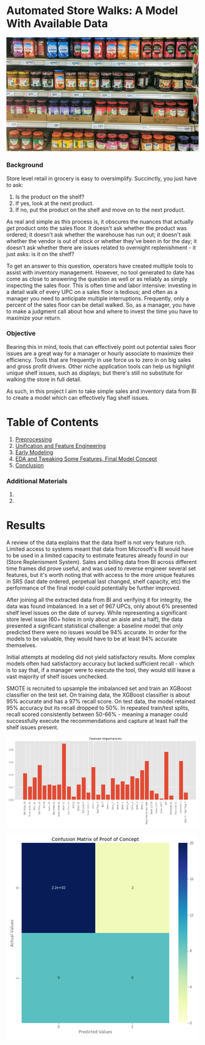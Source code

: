 
# Automated Store Walks:  A Model With Available Data

![](MVIMG_20200325_202944.jpg)

### Background
Store level retail in grocery is easy to oversimplify. Succinctly, you just have to ask:

1. Is the product on the shelf?
2. If yes, look at the next product.
3. If no, put the product on the shelf and move on to the next product.

As real and simple as this process is, it obscures the nuances that actually *get* product onto the sales floor. It doesn't ask whether the product was ordered; it doesn't ask whether the warehouse has run out; it doesn't ask whether the vendor is out of stock or whether they've been in for the day; it doesn't ask whether there are issues related to overnight replenishment - it just asks:  is it on the shelf?

To get an answer to this question, operators have created multiple tools to assist with inventory management. However, no tool generated to date has come as close to answering the question as well or as reliably as simply inspecting the sales floor. This is often time and labor intensive:  investing in a detail walk of every UPC on a sales floor is tedious; and often as a manager you need to anticipate multiple interruptions. Frequently, only a percent of the sales floor can be detail walked. So, as a manager, you have to make a judgment call about how and where to invest the time you have to maximize your return.

### Objective
Bearing this in mind, tools that can effectively point out potential sales floor issues are a great way for a manager or hourly associate to maximize their efficiency. Tools that are frequently in use force us to zero in on big sales and gross profit drivers. Other niche application tools can help us highlight unique shelf issues, such as displays; but there's still no substitute for walking the store in full detail.

As such, in this project I aim to take simple sales and inventory data from BI to create a model which can effectively flag shelf issues.

# Table of Contents

1. [Preprocessing](Preprocessing.ipynb)
2. [Unification and Feature Engineering](Unification%20and%20Feature%20Engineering.ipynb)
3. [Early Modeling](Modeling.ipynb)
4. [EDA and Tweaking Some Features, Final Model Concept](EDA.ipynb)
5. [Conclusion](Conclusion.ipynb)

### Additional Materials
1.
2.

# Results

A review of the data explains that the data itself is not very feature rich. Limited access to systems meant that data from Microsoft's BI would have to be used in a limited capacity to estimate features already found in our (Store Replenisment System). Sales and billing data from BI across different time frames did prove useful, and was used to reverse engineer several set features, but it's worth noting that with access to the more unique features in SRS (last date ordered, perpetual last changed, shelf capacity, etc) the performance of the final model could potentially be further improved.

After joining all the extracted data from BI and verifying it for integrity, the data was found imbalanced. In a set of 967 UPCs, only about 6% presented shelf level issues on the date of survey. While representing a significant store level issue (60+ holes in only about an aisle and a half), the data presented a signficant statistical challenge:  a baseline model that *only* predicted there were no issues would be 94% accurate. In order for the models to be valuable, they would have to be at least 94% accurate themselves.

Initial attempts at modeling did not yield satisfactory results. More complex models often had satisfactory accuracy but lacked sufficient recall - which is to say that, if a manager were to execute the tool, they would still leave a vast majority of shelf issues unchecked.

SMOTE is recruited to upsample the imbalanced set and train an XGBoost classifier on the test set. On training data, the XGBoost classifier is about 95% accurate and has a 97% recall score. On test data, the model retained 95% accuracy but its recall dropped to 50%. In repeated train/test splits, recall scored consistently between 50-66% - meaning a manager could successfully execute the recommendations and capture at least half the shelf issues present.

![](Capture.PNG)

![](Confusion.PNG)
